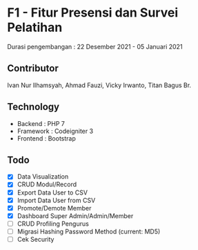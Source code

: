 # F1 - Fitur Presensi dan Survei Pelatihan
Durasi pengembangan : 22 Desember 2021 - 05 Januari 2021

## Contributor
Ivan Nur Ilhamsyah, Ahmad Fauzi, Vicky Irwanto, Titan Bagus Br.

## Technology
- Backend		: PHP 7
- Framework : Codeigniter 3
- Frontend	: Bootstrap

## Todo
- [x] Data Visualization
- [x] CRUD Modul/Record
- [x] Export Data User to CSV
- [x] Import Data User from CSV
- [x] Promote/Demote Member
- [x] Dashboard Super Admin/Admin/Member
- [ ] CRUD Profiling Pengurus
- [ ] Migrasi Hashing Password Method (current: MD5)
- [ ] Cek Security